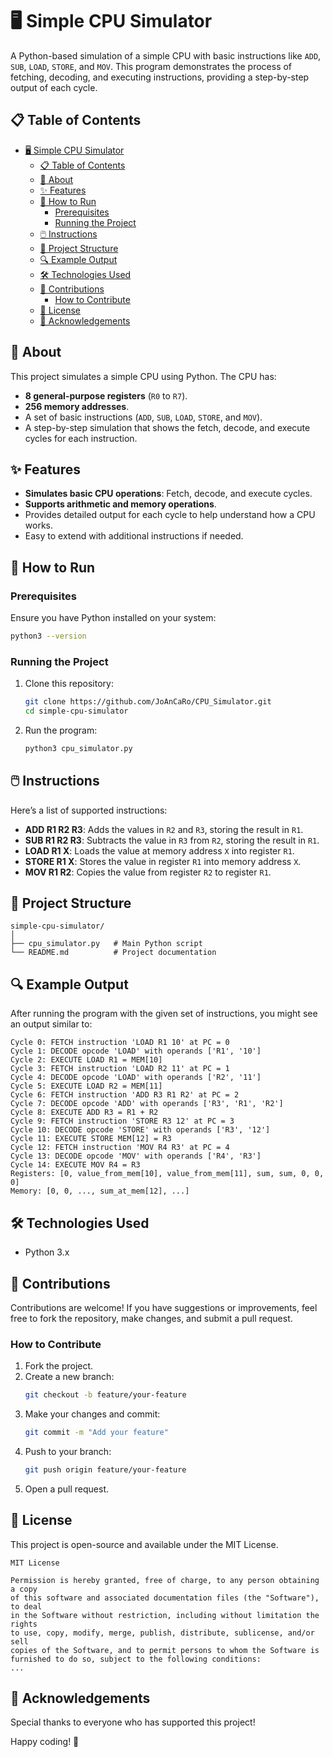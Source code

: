 # 🖥️ Simple CPU Simulator

A Python-based simulation of a simple CPU with basic instructions like `ADD`, `SUB`, `LOAD`, `STORE`, and `MOV`. This program demonstrates the process of fetching, decoding, and executing instructions, providing a step-by-step output of each cycle.

## 📋 Table of Contents
- [🖥️ Simple CPU Simulator](#️-simple-cpu-simulator)
  - [📋 Table of Contents](#-table-of-contents)
  - [📝 About](#-about)
  - [✨ Features](#-features)
  - [🚀 How to Run](#-how-to-run)
    - [Prerequisites](#prerequisites)
    - [Running the Project](#running-the-project)
  - [🖱️ Instructions](#️-instructions)
  - [📂 Project Structure](#-project-structure)
  - [🔍 Example Output](#-example-output)
  - [🛠️ Technologies Used](#️-technologies-used)
  - [🤝 Contributions](#-contributions)
    - [How to Contribute](#how-to-contribute)
  - [📄 License](#-license)
  - [🙌 Acknowledgements](#-acknowledgements)

## 📝 About
This project simulates a simple CPU using Python. The CPU has:
- **8 general-purpose registers** (`R0` to `R7`).
- **256 memory addresses**.
- A set of basic instructions (`ADD`, `SUB`, `LOAD`, `STORE`, and `MOV`).
- A step-by-step simulation that shows the fetch, decode, and execute cycles for each instruction.

## ✨ Features
- **Simulates basic CPU operations**: Fetch, decode, and execute cycles.
- **Supports arithmetic and memory operations**.
- Provides detailed output for each cycle to help understand how a CPU works.
- Easy to extend with additional instructions if needed.

## 🚀 How to Run

### Prerequisites
Ensure you have Python installed on your system:
```bash
python3 --version
```

### Running the Project
1. Clone this repository:
   ```bash
   git clone https://github.com/JoAnCaRo/CPU_Simulator.git
   cd simple-cpu-simulator
   ```
2. Run the program:
   ```bash
   python3 cpu_simulator.py
   ```

## 🖱️ Instructions
Here’s a list of supported instructions:
- **ADD R1 R2 R3**: Adds the values in `R2` and `R3`, storing the result in `R1`.
- **SUB R1 R2 R3**: Subtracts the value in `R3` from `R2`, storing the result in `R1`.
- **LOAD R1 X**: Loads the value at memory address `X` into register `R1`.
- **STORE R1 X**: Stores the value in register `R1` into memory address `X`.
- **MOV R1 R2**: Copies the value from register `R2` to register `R1`.

## 📂 Project Structure
```
simple-cpu-simulator/
│
├── cpu_simulator.py   # Main Python script
└── README.md          # Project documentation
```

## 🔍 Example Output
After running the program with the given set of instructions, you might see an output similar to:
```
Cycle 0: FETCH instruction 'LOAD R1 10' at PC = 0
Cycle 1: DECODE opcode 'LOAD' with operands ['R1', '10']
Cycle 2: EXECUTE LOAD R1 = MEM[10]
Cycle 3: FETCH instruction 'LOAD R2 11' at PC = 1
Cycle 4: DECODE opcode 'LOAD' with operands ['R2', '11']
Cycle 5: EXECUTE LOAD R2 = MEM[11]
Cycle 6: FETCH instruction 'ADD R3 R1 R2' at PC = 2
Cycle 7: DECODE opcode 'ADD' with operands ['R3', 'R1', 'R2']
Cycle 8: EXECUTE ADD R3 = R1 + R2
Cycle 9: FETCH instruction 'STORE R3 12' at PC = 3
Cycle 10: DECODE opcode 'STORE' with operands ['R3', '12']
Cycle 11: EXECUTE STORE MEM[12] = R3
Cycle 12: FETCH instruction 'MOV R4 R3' at PC = 4
Cycle 13: DECODE opcode 'MOV' with operands ['R4', 'R3']
Cycle 14: EXECUTE MOV R4 = R3
Registers: [0, value_from_mem[10], value_from_mem[11], sum, sum, 0, 0, 0]
Memory: [0, 0, ..., sum_at_mem[12], ...]
```

## 🛠️ Technologies Used
- Python 3.x

## 🤝 Contributions
Contributions are welcome! If you have suggestions or improvements, feel free to fork the repository, make changes, and submit a pull request.

### How to Contribute
1. Fork the project.
2. Create a new branch:
   ```bash
   git checkout -b feature/your-feature
   ```
3. Make your changes and commit:
   ```bash
   git commit -m "Add your feature"
   ```
4. Push to your branch:
   ```bash
   git push origin feature/your-feature
   ```
5. Open a pull request.

## 📄 License
This project is open-source and available under the MIT License.

```plaintext
MIT License

Permission is hereby granted, free of charge, to any person obtaining a copy
of this software and associated documentation files (the "Software"), to deal
in the Software without restriction, including without limitation the rights
to use, copy, modify, merge, publish, distribute, sublicense, and/or sell
copies of the Software, and to permit persons to whom the Software is
furnished to do so, subject to the following conditions:
...
```

## 🙌 Acknowledgements
Special thanks to everyone who has supported this project!

Happy coding! 🚀
